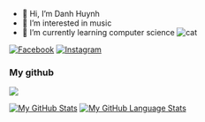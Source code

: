 - 👋 Hi, I’m Danh Huynh
- 👀 I’m interested in music
- 🌱 I’m currently learning computer science
![cat](https://www.creativosonline.org/wp-content/uploads/2017/08/gifs-antiguos.gif)<!-- .element height="50%" width="50%" -->


[<img href="https://www.facebook.com/danh250/" alt="Facebook" src="https://img.shields.io/badge/Facebook-%231877F2.svg?style=for-the-badge&logo=Facebook&logoColor=white"/>](https://www.facebook.com/danh250/)
[<img alt="Instagram" src="https://img.shields.io/badge/Instagram-%23E4405F.svg?style=for-the-badge&logo=Instagram&logoColor=white"/>](https://www.instagram.com/danhhuynh25029/)

### My github
![](https://komarev.com/ghpvc/?username=your-github-danhhuynh25029)

[![My GitHub Stats](https://github-readme-stats.vercel.app/api/?username=danhhuynh25029&count_private=true&show_icons=true)]()
[![My GitHub Language Stats](https://github-readme-stats.vercel.app/api/top-langs/?username=danhhuynh25029&langs_count=11&&layout=compact)]()

<!---
danhhuynh25029/danhhuynh25029 is a ✨ special ✨ repository because its `README.md` (this file) appears on your GitHub profile.
You can click the Preview link to take a look at your changes.
--->
